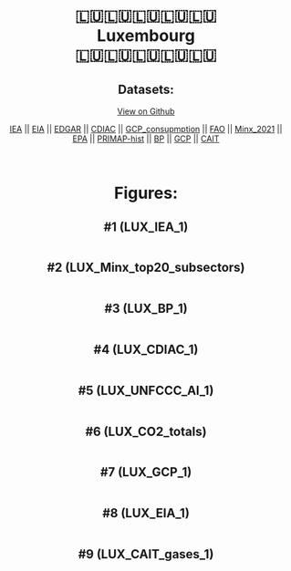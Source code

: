 
<center>
<h1 align="center">
🇱🇺🇱🇺🇱🇺🇱🇺🇱🇺
<br>
Luxembourg
<br>
🇱🇺🇱🇺🇱🇺🇱🇺🇱🇺
</h1>
<h2>Datasets:</h2>
<p><a href="https://github.com/dquintani/GreenhouseData/tree/master/country_data/LUX_Luxembourg/data">View on Github</a>
<br></p><p><a href="data/LUX_IEA.csv">IEA</a> || <a href="data/LUX_EIA.csv">EIA</a> || <a href="data/LUX_EDGAR.csv">EDGAR</a> || <a href="data/LUX_CDIAC.csv">CDIAC</a> || <a href="data/LUX_GCP_consupmption.csv">GCP_consupmption</a> || <a href="data/LUX_FAO.csv">FAO</a> || <a href="data/LUX_Minx_2021.csv">Minx_2021</a> || <a href="data/LUX_EPA.csv">EPA</a> || <a href="data/LUX_PRIMAP-hist.csv">PRIMAP-hist</a> || <a href="data/LUX_BP.csv">BP</a> || <a href="data/LUX_GCP.csv">GCP</a> || <a href="data/LUX_CAIT.csv">CAIT</a></p><p><br></p>
<h1>Figures:</h1><h2>#1 (LUX_IEA_1)</h2>
<p><img alt="" src="figures/LUX_IEA_1.png" /></p><h2>#2 (LUX_Minx_top20_subsectors)</h2>
<p><img alt="" src="figures/LUX_Minx_top20_subsectors.png" /></p><h2>#3 (LUX_BP_1)</h2>
<p><img alt="" src="figures/LUX_BP_1.png" /></p><h2>#4 (LUX_CDIAC_1)</h2>
<p><img alt="" src="figures/LUX_CDIAC_1.png" /></p><h2>#5 (LUX_UNFCCC_AI_1)</h2>
<p><img alt="" src="figures/LUX_UNFCCC_AI_1.png" /></p><h2>#6 (LUX_CO2_totals)</h2>
<p><img alt="" src="figures/LUX_CO2_totals.png" /></p><h2>#7 (LUX_GCP_1)</h2>
<p><img alt="" src="figures/LUX_GCP_1.png" /></p><h2>#8 (LUX_EIA_1)</h2>
<p><img alt="" src="figures/LUX_EIA_1.png" /></p><h2>#9 (LUX_CAIT_gases_1)</h2>
<p><img alt="" src="figures/LUX_CAIT_gases_1.png" /></p>